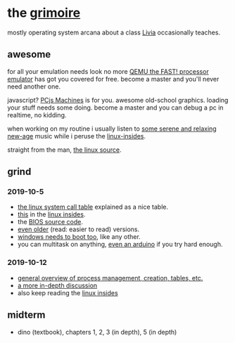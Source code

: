 # the [grimoire](https://en.wikipedia.org/wiki/Grimoire)
mostly operating system arcana about a class [Livia](https://en.wikipedia.org/wiki/Livia) occasionally teaches.

## awesome

for all your emulation needs look no more [QEMU the FAST! processor emulator](https://www.qemu.org) has got you covered for free. become a master and you'll never need another one. 

javascript? [PCjs Machines](https://www.pcjs.org/) is for you. awesome old-school graphics. loading your stuff needs some doing. become a master and you can debug a pc in realtime, no kidding.

when working on my routine i usually listen to [some serene and relaxing new-age](https://www.youtube.com/watch?v=PZbkF-15ObM) music while i peruse the [linux-insides](https://0xax.gitbooks.io/linux-insides/).

straight from the man, [the linux source](https://github.com/torvalds/linux).

[1]: https://qemu.org "QEMU the FAST! processor emulator"

## grind

### 2019-10-5
 - [the linux system call table](http://shell-storm.org/shellcode/files/syscalls.html) explained as a nice table.
 - [this](https://0xax.gitbooks.io/linux-insides/Booting/linux-bootstrap-1.html) in the [linux insides](https://0xax.gitbooks.io/linux-insides/).
 - the [BIOS source code](http://www.intel-assembler.it/portale/5/ibm-at-286-souce-code/ibm-at-286-souce-code.asp).
 - [even older](https://sites.google.com/site/pcdosretro/ibmpcbios) (read: easier to read) versions. 
 - [windows needs to boot too](https://en.wikipedia.org/wiki/Windows_NT_startup_process), like any other.
 -  you can multitask on anything, [even an arduino](https://github.com/rahra/minios) if you try hard enough.

### 2019-10-12
- [general overview of process management, creation, tables, etc. ](http://www.informit.com/articles/article.aspx?p=370047)
- [a more  in-depth discussion](https://www.oreilly.com/library/view/understanding-the-linux/0596002130/ch01s06.html)
- also keep reading the [linux insides](https://0xax.gitbooks.io/linux-insides/)

## midterm
- dino (textbook), chapters 1, 2, 3 (in depth), 5 (in depth)
 

